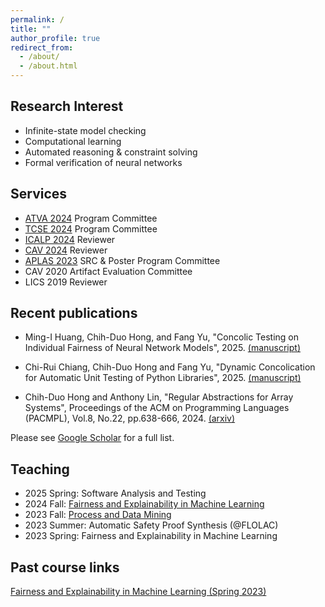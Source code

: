 ```yaml
---
permalink: /
title: ""
author_profile: true
redirect_from: 
  - /about/
  - /about.html
---
```


Research Interest
-----
- Infinite-state model checking
- Computational learning
- Automated reasoning & constraint solving
- Formal verification of neural networks

Services
-----
- [ATVA 2024](https://atva-conference.org/2024/organization/) Program Committee
- [TCSE 2024](https://tcse2024.seat.org.tw/) Program Committee
- [ICALP 2024](https://compose.ioc.ee/icalp2024/#icalp) Reviewer
- [CAV 2024](https://i-cav.org/2024/) Reviewer
- [APLAS 2023](https://conf.researchr.org/home/aplas-2023) SRC & Poster Program Committee
- CAV 2020 Artifact Evaluation Committee
- LICS 2019 Reviewer

Recent publications
-----

- Ming-I Huang, Chih-Duo Hong, and Fang Yu, "Concolic Testing on Individual Fairness of Neural Network Models", 2025. [(manuscript)](https://chihduo.github.io/files/Concolic_Testing_of_DNN_Fairness.pdf)

- Chi-Rui Chiang, Chih-Duo Hong and Fang Yu, "Dynamic Concolication for Automatic Unit Testing of Python Libraries", 2025. [(manuscript)](https://chihduo.github.io/files/Concolic_Testing_with_Profiler.pdf)

- Chih-Duo Hong and Anthony Lin, "Regular Abstractions for Array Systems", Proceedings of the ACM on Programming Languages (PACMPL), Vol.8, No.22, pp.638-666, 2024. [(arxiv)](https://arxiv.org/abs/2401.02618)

Please see [Google Scholar](https://scholar.google.com.tw/citations?user=Mnc26mEAAAAJ) for a full list.

Teaching
-----
- 2025 Spring: Software Analysis and Testing
- 2024 Fall: [Fairness and Explainability in Machine Learning](https://newdoc.nccu.edu.tw/teaschm/1131/schmPrv.jsp-yy=113&smt=1&num=356814&gop=00&s=1.html)
- 2023 Fall: [Process and Data Mining](https://newdoc.nccu.edu.tw/teaschm/1121/schmPrv.jsp-yy=112&smt=1&num=356359&gop=00&s=1.html)
- 2023 Summer: Automatic Safety Proof Synthesis (@FLOLAC)
- 2023 Spring: Fairness and Explainability in Machine Learning

Past course links
-----
[Fairness and Explainability in Machine Learning (Spring 2023)](https://sites.google.com/view/aisd2023)
